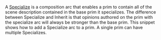 A [Specialize](https://graphics.pixar.com/usd/release/glossary.html#usdglossary-specializes) is a composition arc that enables a prim to contain all of the scene description contained in the base prim it specializes. The difference between Specialize and Inherit is that opinions authored on the prim with the specialize arc will always be stronger than the base prim. This snippet shows how to add a Specialize arc to a prim. A single prim can have multiple Specializes.
